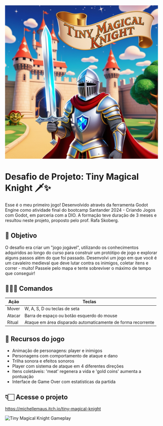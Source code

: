![Tiny Magical Knight](addons/images/Tiny_Magical_Knight.jpg)

# Desafio de Projeto: Tiny Magical Knight 🗡✨

Esse é o meu primeiro jogo! Desenvolvido através da ferramenta Godot Engine como atividade final do bootcamp Santander 2024 - Criando Jogos com Godot, em parceria com a DIO. A formação teve duração de 3 meses e resultou neste projeto, proposto pelo prof. Rafa Skoberg.

## 🎯 Objetivo 

O desafio era criar um "jogo jogável", utilizando os conhecimentos adquiridos ao longo do curso para construir um protótipo de jogo e explorar alguns passos além do que foi passado. Desenvolvi um jogo em que você é um cavaleiro medieval que deve lutar contra os inimigos, coletar itens e correr - muito! Passeie pelo mapa e tente sobreviver o máximo de tempo que conseguir!

## 👩🏻‍💻 Comandos 

| Ação          |   Teclas         |
| ------------- | ------------- |
| Mover         | W, A, S, D ou teclas de seta            |
| Atacar           | Barra de espaço ou botão esquerdo do mouse           |
| Ritual         | Ataque em área disparado automaticamente de forma recorrente            |

## 👾 Recursos do jogo 

- Animação de personagens: player e inimigos
- Personagens com comportamento de ataque e dano
- Trilha sonora e efeitos sonoros
- Player com sistema de ataque em 4 diferentes direções
- Itens coletáveis: 'meat' regenera a vida e 'gold coins' aumenta a pontuação
- Interface de Game Over com estatísticas da partida


## 👇🏻 Acesse o projeto 

https://michellemaus.itch.io/tiny-magical-knight

![Tiny Magical Knight Gameplay](addons/images/Tiny_Magical_Knight_compressed.gif)